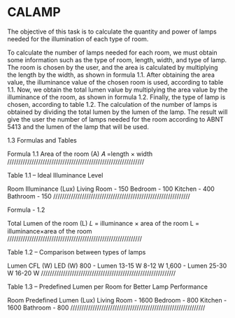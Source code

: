 # CALAMP

The objective of this task is to calculate the quantity and power of lamps needed for the illumination of each type of room.

To calculate the number of lamps needed for each room, we must obtain some information such as the type of room, length, width, and type of lamp. The room is chosen by the user, and the area is calculated by multiplying the length by the width, as shown in formula 1.1. After obtaining the area value, the illuminance value of the chosen room is used, according to table 1.1. Now, we obtain the total lumen value by multiplying the area value by the illuminance of the room, as shown in formula 1.2. Finally, the type of lamp is chosen, according to table 1.2. The calculation of the number of lamps is obtained by dividing the total lumen by the lumen of the lamp. The result will give the user the number of lamps needed for the room according to ABNT 5413 and the lumen of the lamp that will be used.

1.3 Formulas and Tables

Formula 1.1
Area of the room (A)
𝐴 =length × width
//////////////////////////////////////////////////////////////

Table 1.1 – Ideal Illuminance Level

Room	Illuminance (Lux)
Living Room	- 150
Bedroom	- 100
Kitchen	- 400
Bathroom	- 150
//////////////////////////////////////////////////////////////

Formula - 1.2

Total Lumen of the room (L)
𝐿 = illuminance × area of the room
L = illuminance×area of the room
/////////////////////////////////////////////////////////////

Table 1.2 – Comparison between types of lamps

Lumen	CFL (W)	LED (W)
800 - Lumen	13-15 W	8-12 W
1,600 - Lumen	25-30 W	16-20 W
/////////////////////////////////////////////////////////////

Table 1.3 – Predefined Lumen per Room for Better Lamp Performance

Room	Predefined Lumen (Lux)
Living Room	- 1600
Bedroom	- 800
Kitchen	- 1600
Bathroom	- 800
/////////////////////////////////////////////////////////////


